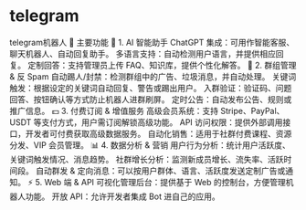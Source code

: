 # telegram
telegram机器人
🎯 主要功能
💬 1. AI 智能助手
ChatGPT 集成：可用作智能客服、聊天机器人、自动回复助手。
多语言支持：自动检测用户语言，并提供相应回复。
定制回答：支持管理员上传 FAQ、知识库，提供个性化解答。
🤖 2. 群组管理 & 反 Spam
自动踢人/封禁：检测群组中的广告、垃圾消息，并自动处理。
关键词触发：根据设定的关键词自动回复、警告或踢出用户。
入群验证：验证码、问题回答、按钮确认等方式防止机器人进群刷屏。
定时公告：自动发布公告、规则或推广信息。
💵 3. 付费订阅 & 增值服务
高级会员系统：支持 Stripe、PayPal、USDT 等支付方式，用户需订阅解锁高级功能。
API 访问权限：提供外部调用接口，开发者可付费获取高级数据服务。
自动化销售：适用于社群付费课程、资源分发、VIP 会员管理。
📊 4. 数据分析 & 营销
用户行为分析：统计用户活跃度、关键词触发情况、消息趋势。
社群增长分析：监测新成员增长、流失率、活跃时间段。
自动群发 & 定向消息：可以按用户群体、语言、活跃度发送定制广告或通知。
⚡ 5. Web 端 & API
可视化管理后台：提供基于 Web 的控制台，方便管理机器人功能。
开放 API：允许开发者集成 Bot 进自己的应用。
